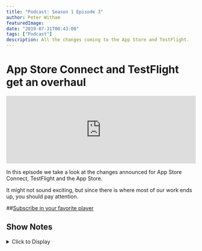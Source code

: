 ```yaml
---
title: "Podcast: Season 1 Episode 3"
author: Peter Witham
featuredImage:
date: "2019-07-31T00:43:00"
tags: ["Podcast"]
description: All the changes coming to the App Store and TestFlight.
---
```


# App Store Connect and TestFlight get an overhaul

<iframe width="100%" height="180" frameborder="no" scrolling="no" seamless src="https://share.transistor.fm/e/a340c0af/dark"></iframe>

In this episode we take a look at the changes announced for App Store Connect, TestFlight and the App Store.

It might not sound exciting, but since there is where most of our work ends up, you should pay attention.

##[Subscribe in your favorite player](https://pw.d.pr/5TbjRs)

## Show Notes

<details>
<summary>Click to Display</summary>

- Fully supports standalone watchOS applications
- Application Loader has been removed from Xcode 11
- There is a new application called Transporter for macOS that does not need Xcode to be installed.
- Sign in with Apple ID
- Choose your team
- Drag and drop files to Transporter including the IPA file exported from Xcode.
- Errors and issues will be displayed in Transporter for you to fix before delivering the package to App Store Connect.
- You can upload many packages at once if you need to.
- Emails with issues now include the version number in the subject line.
- There is a new Build Activity view in App Store Connect to better track the history of your applications.
- You can also be notified as the progress of your application changes by turning the notification on in the app.
- TestFlight application has now been localized in many more languages.
- TestFlight Feedback is a new feature that enables users to give direct feedback to you via App Store Connect.
- Any time your application crashes Feedback will offer users the ability to send information right there and then.
- You can customize the on-boarding experience delivered from TestFlight Feedback for your application, this appears the first time a user launches your application from TestFlight.
- When a user takes a screenshot of your application downloaded from TestFlight they now get a new “Share Beta Feedback” option to send that screenshot and any annotation and comments directly to App Store Connect.
- The feedback information submitted to App Store Connect can be downloaded and includes device and user information.
- TestFlight Feedback can be disabled in App Store Connect if you no longer want that option available to users. You do not need to release a new version to TestFlight remove it.
- 9 new languages have been supported in the App Store, this brings the total to 37.
- Right to Left languages are now supported in App Store Connect.
- App Analytics now supports macOS including
- Impressions
- Product page views
- App Units shows how many times the app was downloaded
- Sales will show the total purchases including in app purchases
- App Analytics now shows iOS app deletion from devices.
  </details>
